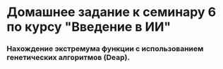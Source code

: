 # Домашнее задание к семинару 6 по курсу "Введение в ИИ"
### Нахождение экстремума функции с использованием генетических алгоритмов (Deap).
